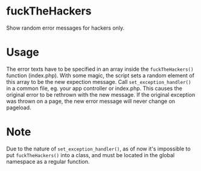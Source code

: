 fuckTheHackers
==============

Show random error messages for hackers only.

Usage
====

The error texts have to be specified in an array inside the `fuckTheHackers()` function (index.php). With some magic, the script sets a random element of this array to be the new expection message. Call `set_exception_handler()` in a common file, eg. your app controller or index.php. This causes the original error to be rethrown with the new message. If the original exception was thrown on a page, the new error message will never change on pageload. 

Note
====

Due to the nature of `set_exception_handler()`, as of now it's impossible to put `fuckTheHackers()` into a class, and must be located in the global namespace as a regular function.
